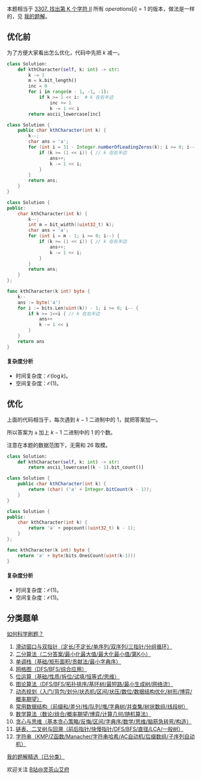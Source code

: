 本题相当于 [3307. 找出第 K 个字符 II](https://leetcode.cn/problems/find-the-k-th-character-in-string-game-ii/) 所有 $\textit{operations}[i]=1$ 的版本，做法是一样的，见 [我的题解](https://leetcode.cn/problems/find-the-k-th-character-in-string-game-ii/solutions/2934284/liang-chong-zuo-fa-di-gui-die-dai-python-5f6z/)。

## 优化前

为了方便大家看出怎么优化，代码中先把 $k$ 减一。

```py [sol-Python3]
class Solution:
    def kthCharacter(self, k: int) -> str:
        k -= 1
        m = k.bit_length()
        inc = 0
        for i in range(m - 1, -1, -1):
            if k >= 1 << i:  # k 在右半边
                inc += 1
                k -= 1 << i
        return ascii_lowercase[inc]
```

```java [sol-Java]
class Solution {
    public char kthCharacter(int k) {
        k--;
        char ans = 'a';
        for (int i = 31 - Integer.numberOfLeadingZeros(k); i >= 0; i--) {
            if (k >= (1 << i)) { // k 在右半边
                ans++;
                k -= 1 << i;
            }
        }
        return ans;
    }
}
```

```cpp [sol-C++]
class Solution {
public:
    char kthCharacter(int k) {
        k--;
        int m = bit_width((uint32_t) k);
        char ans = 'a';
        for (int i = m - 1; i >= 0; i--) {
            if (k >= (1 << i)) { // k 在右半边
                ans++;
                k -= 1 << i;
            }
        }
        return ans;
    }
};
```

```go [sol-Go]
func kthCharacter(k int) byte {
	k--
	ans := byte('a')
	for i := bits.Len(uint(k)) - 1; i >= 0; i-- {
		if k >= 1<<i { // k 在右半边
			ans++
			k -= 1 << i
		}
	}
	return ans
}
```

#### 复杂度分析

- 时间复杂度：$\mathcal{O}(\log k)$。
- 空间复杂度：$\mathcal{O}(1)$。

## 优化

上面的代码相当于，每次遇到 $k-1$ 二进制中的 $1$，就把答案加一。

所以答案为 $\texttt{a}$ 加上 $k-1$ 二进制中的 $1$ 的个数。

注意在本题的数据范围下，无需和 $26$ 取模。

```py [sol-Python3]
class Solution:
    def kthCharacter(self, k: int) -> str:
        return ascii_lowercase[(k - 1).bit_count()]
```

```java [sol-Java]
class Solution {
    public char kthCharacter(int k) {
        return (char) ('a' + Integer.bitCount(k - 1));
    }
}
```

```cpp [sol-C++]
class Solution {
public:
    char kthCharacter(int k) {
        return 'a' + popcount((uint32_t) k - 1);
    }
};
```

```go [sol-Go]
func kthCharacter(k int) byte {
	return 'a' + byte(bits.OnesCount(uint(k-1)))
}
```

#### 复杂度分析

- 时间复杂度：$\mathcal{O}(1)$。
- 空间复杂度：$\mathcal{O}(1)$。

## 分类题单

[如何科学刷题？](https://leetcode.cn/circle/discuss/RvFUtj/)

1. [滑动窗口与双指针（定长/不定长/单序列/双序列/三指针/分组循环）](https://leetcode.cn/circle/discuss/0viNMK/)
2. [二分算法（二分答案/最小化最大值/最大化最小值/第K小）](https://leetcode.cn/circle/discuss/SqopEo/)
3. [单调栈（基础/矩形面积/贡献法/最小字典序）](https://leetcode.cn/circle/discuss/9oZFK9/)
4. [网格图（DFS/BFS/综合应用）](https://leetcode.cn/circle/discuss/YiXPXW/)
5. [位运算（基础/性质/拆位/试填/恒等式/思维）](https://leetcode.cn/circle/discuss/dHn9Vk/)
6. [图论算法（DFS/BFS/拓扑排序/基环树/最短路/最小生成树/网络流）](https://leetcode.cn/circle/discuss/01LUak/)
7. [动态规划（入门/背包/划分/状态机/区间/状压/数位/数据结构优化/树形/博弈/概率期望）](https://leetcode.cn/circle/discuss/tXLS3i/)
8. [常用数据结构（前缀和/差分/栈/队列/堆/字典树/并查集/树状数组/线段树）](https://leetcode.cn/circle/discuss/mOr1u6/)
9. [数学算法（数论/组合/概率期望/博弈/计算几何/随机算法）](https://leetcode.cn/circle/discuss/IYT3ss/)
10. [贪心与思维（基本贪心策略/反悔/区间/字典序/数学/思维/脑筋急转弯/构造）](https://leetcode.cn/circle/discuss/g6KTKL/)
11. [链表、二叉树与回溯（前后指针/快慢指针/DFS/BFS/直径/LCA/一般树）](https://leetcode.cn/circle/discuss/K0n2gO/)
12. [字符串（KMP/Z函数/Manacher/字符串哈希/AC自动机/后缀数组/子序列自动机）](https://leetcode.cn/circle/discuss/SJFwQI/)

[我的题解精选（已分类）](https://github.com/EndlessCheng/codeforces-go/blob/master/leetcode/SOLUTIONS.md)

欢迎关注 [B站@灵茶山艾府](https://space.bilibili.com/206214)
